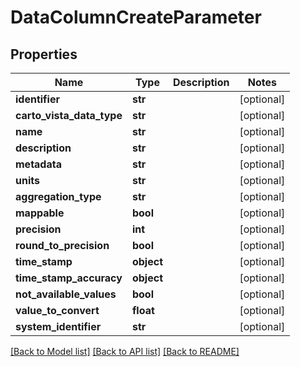 # DataColumnCreateParameter

## Properties
Name | Type | Description | Notes
------------ | ------------- | ------------- | -------------
**identifier** | **str** |  | [optional] 
**carto_vista_data_type** | **str** |  | [optional] 
**name** | **str** |  | [optional] 
**description** | **str** |  | [optional] 
**metadata** | **str** |  | [optional] 
**units** | **str** |  | [optional] 
**aggregation_type** | **str** |  | [optional] 
**mappable** | **bool** |  | [optional] 
**precision** | **int** |  | [optional] 
**round_to_precision** | **bool** |  | [optional] 
**time_stamp** | **object** |  | [optional] 
**time_stamp_accuracy** | **object** |  | [optional] 
**not_available_values** | **bool** |  | [optional] 
**value_to_convert** | **float** |  | [optional] 
**system_identifier** | **str** |  | [optional] 

[[Back to Model list]](../README.md#documentation-for-models) [[Back to API list]](../README.md#documentation-for-api-endpoints) [[Back to README]](../README.md)


